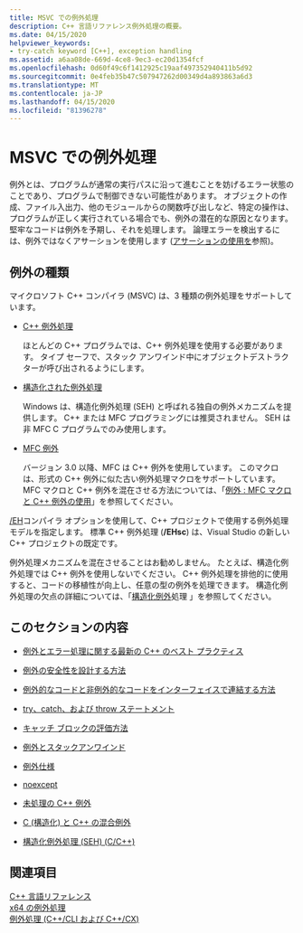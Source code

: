 ```yaml
---
title: MSVC での例外処理
description: C++ 言語リファレンス例外処理の概要。
ms.date: 04/15/2020
helpviewer_keywords:
- try-catch keyword [C++], exception handling
ms.assetid: a6aa08de-669d-4ce8-9ec3-ec20d1354fcf
ms.openlocfilehash: 0d60f49c6f1412925c19aaf497352940411b5d92
ms.sourcegitcommit: 0e4feb35b47c507947262d00349d4a893863a6d3
ms.translationtype: MT
ms.contentlocale: ja-JP
ms.lasthandoff: 04/15/2020
ms.locfileid: "81396278"
---
```

# <a name="exception-handling-in-msvc"></a>MSVC での例外処理

例外とは、プログラムが通常の実行パスに沿って進むことを妨げるエラー状態のことであり、プログラムで制御できない可能性があります。 オブジェクトの作成、ファイル入出力、他のモジュールからの関数呼び出しなど、特定の操作は、プログラムが正しく実行されている場合でも、例外の潜在的な原因となります。 堅牢なコードは例外を予期し、それを処理します。 論理エラーを検出するには、例外ではなくアサーションを使用します ([アサーションの使用を](/visualstudio/debugger/c-cpp-assertions)参照)。

## <a name="kinds-of-exceptions"></a>例外の種類

マイクロソフト C++ コンパイラ (MSVC) は、3 種類の例外処理をサポートしています。

- [C++ 例外処理](errors-and-exception-handling-modern-cpp.md)

   ほとんどの C++ プログラムでは、C++ 例外処理を使用する必要があります。 タイプ セーフで、スタック アンワインド中にオブジェクトデストラクターが呼び出されるようにします。

- [構造化された例外処理](structured-exception-handling-c-cpp.md)

   Windows は、構造化例外処理 (SEH) と呼ばれる独自の例外メカニズムを提供します。 C++ または MFC プログラミングには推奨されません。 SEH は非 MFC C プログラムでのみ使用します。

- [MFC 例外](../mfc/exception-handling-in-mfc.md)

   バージョン 3.0 以降、MFC は C++ 例外を使用しています。 このマクロは、形式の C++ 例外に似た古い例外処理マクロをサポートしています。 MFC マクロと C++ 例外を混在させる方法については、「[例外 : MFC マクロと C++ 例外の使用](../mfc/exceptions-using-mfc-macros-and-cpp-exceptions.md)」を参照してください。

[/EH](../build/reference/eh-exception-handling-model.md)コンパイラ オプションを使用して、C++ プロジェクトで使用する例外処理モデルを指定します。 標準 C++ 例外処理 (**/EHsc**) は、Visual Studio の新しい C++ プロジェクトの既定です。

例外処理メカニズムを混在させることはお勧めしません。 たとえば、構造化例外処理では C++ 例外を使用しないでください。 C++ 例外処理を排他的に使用すると、コードの移植性が向上し、任意の型の例外を処理できます。 構造化例外処理の欠点の詳細については、「[構造化例外](structured-exception-handling-c-cpp.md)処理 」を参照してください。

## <a name="in-this-section"></a>このセクションの内容

- [例外とエラー処理に関する最新の C++ のベスト プラクティス](errors-and-exception-handling-modern-cpp.md)

- [例外の安全性を設計する方法](how-to-design-for-exception-safety.md)

- [例外的なコードと非例外的なコードをインターフェイスで連結する方法](how-to-interface-between-exceptional-and-non-exceptional-code.md)

- [try、catch、および throw ステートメント](try-throw-and-catch-statements-cpp.md)

- [キャッチ ブロックの評価方法](how-catch-blocks-are-evaluated-cpp.md)

- [例外とスタックアンワインド](exceptions-and-stack-unwinding-in-cpp.md)

- [例外仕様](exception-specifications-throw-cpp.md)

- [noexcept](noexcept-cpp.md)

- [未処理の C++ 例外](unhandled-cpp-exceptions.md)

- [C (構造化) と C++ の混合例外](mixing-c-structured-and-cpp-exceptions.md)

- [構造化例外処理 (SEH) (C/C++)](structured-exception-handling-c-cpp.md)

## <a name="see-also"></a>関連項目

[C++ 言語リファレンス](cpp-language-reference.md)</br>
[x64 の例外処理](../build/exception-handling-x64.md)</br>
[例外処理 (C++/CLI および C++/CX)](../extensions/exception-handling-cpp-component-extensions.md)
